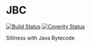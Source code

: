 JBC
===

[![Build Status](https://travis-ci.org/Mihail-K/JBC.svg?branch=master)](https://travis-ci.org/Mihail-K/JBC)
[![Coverity Status](https://scan.coverity.com/projects/3468/badge.svg)](https://scan.coverity.com/projects/3468)

Silliness with Java Bytecode
